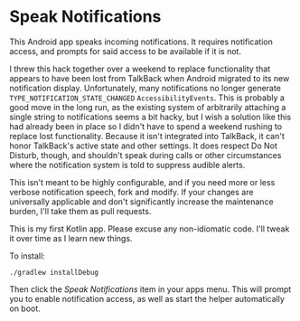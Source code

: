 # Speak Notifications

This Android app speaks incoming notifications. It requires notification access, and prompts for said access to be available if it is not.

I threw this hack together over a weekend to replace functionality that appears to have been lost from TalkBack when Android migrated to its new notification display. Unfortunately, many notifications no longer generate `TYPE_NOTIFICATION_STATE_CHANGED` `AccessibilityEvents`. This is probably a good move in the long run, as the existing system of arbitrarily attaching a single string to notifications seems a bit hacky, but I wish a solution like this had already been in place so I didn't have to spend a weekend rushing to replace lost functionality. Because it isn't integrated into TalkBack, it can't honor TalkBack's active state and other settings. It does respect Do Not Disturb, though, and shouldn't speak during calls or other circumstances where the notification system is told to suppress audible alerts.

This isn't meant to be highly configurable, and if you need more or less verbose notification speech, fork and modify. If your changes are universally applicable and don't significantly increase the maintenance burden, I'll take them as pull requests.

This is my first Kotlin app. Please excuse any non-idiomatic code. I'll tweak it over time as I learn new things.

To install:

`./gradlew installDebug`

Then click the _Speak Notifications_ item in your apps menu. This will prompt you to enable notification access, as well as start the helper automatically on boot.
